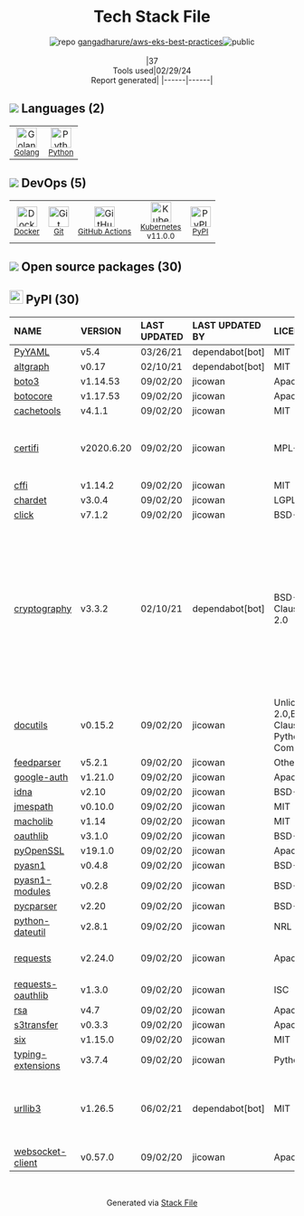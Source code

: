 <!--
&lt;--- Readme.md Snippet without images Start ---&gt;
## Tech Stack
gangadharure/aws-eks-best-practices is built on the following main stack:

- [Golang](http://golang.org/) – Languages
- [Python](https://www.python.org) – Languages
- [Docker](https://www.docker.com/) – Virtual Machine Platforms & Containers
- [GitHub Actions](https://github.com/features/actions) – Continuous Integration
- [Kubernetes](http://kubernetes.io/) – Container Tools

Full tech stack [here](/techstack.md)

&lt;--- Readme.md Snippet without images End ---&gt;

&lt;--- Readme.md Snippet with images Start ---&gt;
## Tech Stack
gangadharure/aws-eks-best-practices is built on the following main stack:

- <img width='25' height='25' src='https://img.stackshare.io/service/1005/O6AczwfV_400x400.png' alt='Golang'/> [Golang](http://golang.org/) – Languages
- <img width='25' height='25' src='https://img.stackshare.io/service/993/pUBY5pVj.png' alt='Python'/> [Python](https://www.python.org) – Languages
- <img width='25' height='25' src='https://img.stackshare.io/service/586/n4u37v9t_400x400.png' alt='Docker'/> [Docker](https://www.docker.com/) – Virtual Machine Platforms & Containers
- <img width='25' height='25' src='https://img.stackshare.io/service/11563/actions.png' alt='GitHub Actions'/> [GitHub Actions](https://github.com/features/actions) – Continuous Integration
- <img width='25' height='25' src='https://img.stackshare.io/service/1885/21_d3cvM.png' alt='Kubernetes'/> [Kubernetes](http://kubernetes.io/) – Container Tools

Full tech stack [here](/techstack.md)

&lt;--- Readme.md Snippet with images End ---&gt;
-->
<div align="center">

# Tech Stack File
![](https://img.stackshare.io/repo.svg "repo") [gangadharure/aws-eks-best-practices](https://github.com/gangadharure/aws-eks-best-practices)![](https://img.stackshare.io/public_badge.svg "public")
<br/><br/>
|37<br/>Tools used|02/29/24 <br/>Report generated|
|------|------|
</div>

## <img src='https://img.stackshare.io/languages.svg'/> Languages (2)
<table><tr>
  <td align='center'>
  <img width='36' height='36' src='https://img.stackshare.io/service/1005/O6AczwfV_400x400.png' alt='Golang'>
  <br>
  <sub><a href="http://golang.org/">Golang</a></sub>
  <br>
  <sub></sub>
</td>

<td align='center'>
  <img width='36' height='36' src='https://img.stackshare.io/service/993/pUBY5pVj.png' alt='Python'>
  <br>
  <sub><a href="https://www.python.org">Python</a></sub>
  <br>
  <sub></sub>
</td>

</tr>
</table>

## <img src='https://img.stackshare.io/devops.svg'/> DevOps (5)
<table><tr>
  <td align='center'>
  <img width='36' height='36' src='https://img.stackshare.io/service/586/n4u37v9t_400x400.png' alt='Docker'>
  <br>
  <sub><a href="https://www.docker.com/">Docker</a></sub>
  <br>
  <sub></sub>
</td>

<td align='center'>
  <img width='36' height='36' src='https://img.stackshare.io/service/1046/git.png' alt='Git'>
  <br>
  <sub><a href="http://git-scm.com/">Git</a></sub>
  <br>
  <sub></sub>
</td>

<td align='center'>
  <img width='36' height='36' src='https://img.stackshare.io/service/11563/actions.png' alt='GitHub Actions'>
  <br>
  <sub><a href="https://github.com/features/actions">GitHub Actions</a></sub>
  <br>
  <sub></sub>
</td>

<td align='center'>
  <img width='36' height='36' src='https://img.stackshare.io/service/1885/21_d3cvM.png' alt='Kubernetes'>
  <br>
  <sub><a href="http://kubernetes.io/">Kubernetes</a></sub>
  <br>
  <sub>v11.0.0</sub>
</td>

<td align='center'>
  <img width='36' height='36' src='https://img.stackshare.io/service/12572/-RIWgodF_400x400.jpg' alt='PyPI'>
  <br>
  <sub><a href="https://pypi.org/">PyPI</a></sub>
  <br>
  <sub></sub>
</td>

</tr>
</table>


## <img src='https://img.stackshare.io/group.svg' /> Open source packages (30)</h2>

## <img width='24' height='24' src='https://img.stackshare.io/service/12572/-RIWgodF_400x400.jpg'/> PyPI (30)

|NAME|VERSION|LAST UPDATED|LAST UPDATED BY|LICENSE|VULNERABILITIES|
|:------|:------|:------|:------|:------|:------|
|[PyYAML](https://pypi.org/project/PyYAML)|v5.4|03/26/21|dependabot[bot] |MIT|N/A|
|[altgraph](https://pypi.org/project/altgraph)|v0.17|02/10/21|dependabot[bot] |MIT|N/A|
|[boto3](https://pypi.org/project/boto3)|v1.14.53|09/02/20|jicowan |Apache-2.0|N/A|
|[botocore](https://pypi.org/project/botocore)|v1.17.53|09/02/20|jicowan |Apache-2.0|N/A|
|[cachetools](https://pypi.org/project/cachetools)|v4.1.1|09/02/20|jicowan |MIT|N/A|
|[certifi](https://pypi.org/project/certifi)|v2020.6.20|09/02/20|jicowan |MPL-2.0|[CVE-2023-37920](https://github.com/advisories/GHSA-xqr8-7jwr-rhp7) (High)<br/>[CVE-2022-23491](https://github.com/advisories/GHSA-43fp-rhv2-5gv8) (Moderate)|
|[cffi](https://pypi.org/project/cffi)|v1.14.2|09/02/20|jicowan |MIT|N/A|
|[chardet](https://pypi.org/project/chardet)|v3.0.4|09/02/20|jicowan |LGPL-2.1|N/A|
|[click](https://pypi.org/project/click)|v7.1.2|09/02/20|jicowan |BSD-3-Clause|N/A|
|[cryptography](https://pypi.org/project/cryptography)|v3.3.2|02/10/21|dependabot[bot] |BSD-3-Clause,Apache-2.0|[CVE-2023-0286](https://github.com/advisories/GHSA-x4qr-2fvf-3mr5) (High)<br/>[CVE-2023-50782](https://github.com/advisories/GHSA-3ww4-gg4f-jr7f) (High)<br/>[CVE-2023-49083](https://github.com/advisories/GHSA-jfhm-5ghh-2f97) (Moderate)<br/>[CVE-2023-23931](https://github.com/advisories/GHSA-w7pp-m8wf-vj6r) (Moderate)<br/>[CVE-2024-0727](https://github.com/advisories/GHSA-9v9h-cgj8-h64p) (Moderate)<br/>[](https://github.com/advisories/GHSA-v8gr-m533-ghj9) (Low)<br/>[](https://github.com/advisories/GHSA-5cpq-8wj7-hf2v) (Low)<br/>[](https://github.com/advisories/GHSA-jm77-qphf-c4w8) (Low)|
|[docutils](https://pypi.org/project/docutils)|v0.15.2|09/02/20|jicowan |Unlicense,Python-2.0,BSD-2-Clause,CNRI-Python-GPL-Compatible|N/A|
|[feedparser](https://pypi.org/project/feedparser)|v5.2.1|09/02/20|jicowan |Other|N/A|
|[google-auth](https://pypi.org/project/google-auth)|v1.21.0|09/02/20|jicowan |Apache-2.0|N/A|
|[idna](https://pypi.org/project/idna)|v2.10|09/02/20|jicowan |BSD-3-Clause|N/A|
|[jmespath](https://pypi.org/project/jmespath)|v0.10.0|09/02/20|jicowan |MIT|N/A|
|[macholib](https://pypi.org/project/macholib)|v1.14|09/02/20|jicowan |MIT|N/A|
|[oauthlib](https://pypi.org/project/oauthlib)|v3.1.0|09/02/20|jicowan |BSD-3-Clause|N/A|
|[pyOpenSSL](https://pypi.org/project/pyOpenSSL)|v19.1.0|09/02/20|jicowan |Apache-2.0|N/A|
|[pyasn1](https://pypi.org/project/pyasn1)|v0.4.8|09/02/20|jicowan |BSD-2-Clause|N/A|
|[pyasn1-modules](https://pypi.org/project/pyasn1-modules)|v0.2.8|09/02/20|jicowan |BSD-2-Clause|N/A|
|[pycparser](https://pypi.org/project/pycparser)|v2.20|09/02/20|jicowan |BSD-3-Clause|N/A|
|[python-dateutil](https://pypi.org/project/python-dateutil)|v2.8.1|09/02/20|jicowan |NRL|N/A|
|[requests](https://pypi.org/project/requests)|v2.24.0|09/02/20|jicowan |Apache-2.0|[CVE-2023-32681](https://github.com/advisories/GHSA-j8r2-6x86-q33q) (Moderate)|
|[requests-oauthlib](https://pypi.org/project/requests-oauthlib)|v1.3.0|09/02/20|jicowan |ISC|N/A|
|[rsa](https://pypi.org/project/rsa)|v4.7|09/02/20|jicowan |Apache-2.0|N/A|
|[s3transfer](https://pypi.org/project/s3transfer)|v0.3.3|09/02/20|jicowan |Apache-2.0|N/A|
|[six](https://pypi.org/project/six)|v1.15.0|09/02/20|jicowan |MIT|N/A|
|[typing-extensions](https://pypi.org/project/typing-extensions)|v3.7.4|09/02/20|jicowan |Python-2.0|N/A|
|[urllib3](https://pypi.org/project/urllib3)|v1.26.5|06/02/21|dependabot[bot] |MIT|[CVE-2023-45803](https://github.com/advisories/GHSA-g4mx-q9vg-27p4) (Moderate)<br/>[CVE-2023-43804](https://github.com/advisories/GHSA-v845-jxx5-vc9f) (Moderate)|
|[websocket-client](https://pypi.org/project/websocket-client)|v0.57.0|09/02/20|jicowan |Apache-2.0|N/A|

<br/>
<div align='center'>

Generated via [Stack File](https://github.com/marketplace/stack-file)
